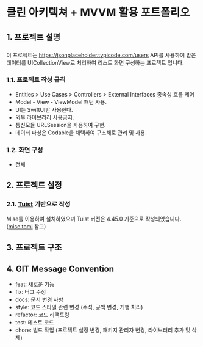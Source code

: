 # 클린 아키텍쳐 + MVVM 활용 포트폴리오

## 1. 프로젝트 설명
###
이 프로젝트는 https://jsonplaceholder.typicode.com/users API를 사용하여 받은 데이터를 UICollectionView로 처리하여 리스트 화면 구성하는 프로젝트 입니다.

### 1.1. 프로젝트 작성 규칙
- Entities > Use Cases > Controllers > External Interfaces 종속성 흐름 제어
- Model - View - ViewModel 패턴 사용. 
- UI는 SwiftUI만 사용한다.
- 외부 라이브러리 사용금지.
- 통신모듈 URLSession을 사용하여 구현.
- 데이터 파싱은 Codable을 채택하여 구조체로 관리 및 사용.

### 1.2. 화면 구성
- 전체 

## 2. 프로젝트 설정
### 2.1. [Tuist](https://docs.tuist.dev/ko/#installation) 기반으로 작성
Mise를 이용하여 설치하였으며 Tuist 버전은 4.45.0 기준으로 작성되었습니다. ([mise.toml](./mise.toml) 참고)

## 3. 프로젝트 구조

## 4. GIT Message Convention
- feat: 새로운 기능
- fix: 버그 수정
- docs: 문서 변경 사항
- style: 코드 스타일 관련 변경 (주석, 공백 변경, 개행 처리)
- refactor: 코드 리팩토링
- test: 테스트 코드
- chore: 빌드 작업 (프로젝트 설정 변경, 패키지 관리자 변경, 라이브러리 추가 및 삭제)
